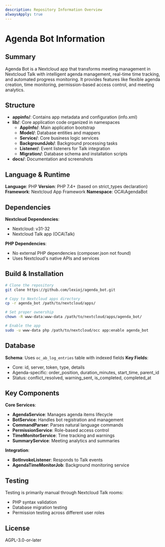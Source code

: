 ```yaml
---
description: Repository Information Overview
alwaysApply: true
---
```


# Agenda Bot Information

## Summary
Agenda Bot is a Nextcloud app that transforms meeting management in Nextcloud Talk with intelligent agenda management, real-time time tracking, and automated progress monitoring. It provides features like flexible agenda creation, time monitoring, permission-based access control, and meeting analytics.

## Structure
- **appinfo/**: Contains app metadata and configuration (info.xml)
- **lib/**: Core application code organized in namespaces
  - **AppInfo/**: Main application bootstrap
  - **Model/**: Database entities and mappers
  - **Service/**: Core business logic services
  - **BackgroundJob/**: Background processing tasks
  - **Listener/**: Event listeners for Talk integration
  - **Migration/**: Database schema and installation scripts
- **docs/**: Documentation and screenshots

## Language & Runtime
**Language**: PHP
**Version**: PHP 7.4+ (based on strict_types declaration)
**Framework**: Nextcloud App Framework
**Namespace**: OCA\AgendaBot

## Dependencies
**Nextcloud Dependencies**:
- Nextcloud: v31-32
- Nextcloud Talk app (OCA\Talk)

**PHP Dependencies**:
- No external PHP dependencies (composer.json not found)
- Uses Nextcloud's native APIs and services

## Build & Installation
```bash
# Clone the repository
git clone https://github.com/lexioj/agenda_bot.git

# Copy to Nextcloud apps directory
cp -r agenda_bot /path/to/nextcloud/apps/

# Set proper ownership
chown -R www-data:www-data /path/to/nextcloud/apps/agenda_bot/

# Enable the app
sudo -u www-data php /path/to/nextcloud/occ app:enable agenda_bot
```

## Database
**Schema**: Uses `oc_ab_log_entries` table with indexed fields
**Key Fields**:
- Core: id, server, token, type, details
- Agenda-specific: order_position, duration_minutes, start_time, parent_id
- Status: conflict_resolved, warning_sent, is_completed, completed_at

## Key Components
**Core Services**:
- **AgendaService**: Manages agenda items lifecycle
- **BotService**: Handles bot registration and management
- **CommandParser**: Parses natural language commands
- **PermissionService**: Role-based access control
- **TimeMonitorService**: Time tracking and warnings
- **SummaryService**: Meeting analytics and summaries

**Integration**:
- **BotInvokeListener**: Responds to Talk events
- **AgendaTimeMonitorJob**: Background monitoring service

## Testing
Testing is primarily manual through Nextcloud Talk rooms:
- PHP syntax validation
- Database migration testing
- Permission testing across different user roles

## License
AGPL-3.0-or-later